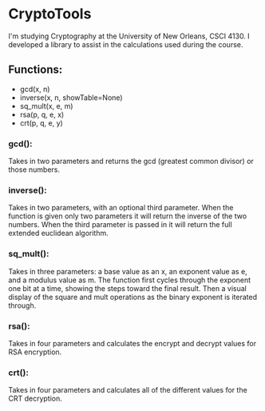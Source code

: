 # CryptoTools
I'm studying Cryptography at the University of New Orleans, CSCI 4130. I developed a library to assist in the calculations used during the course. 

## Functions:
- gcd(x, n)
- inverse(x, n, showTable=None)
- sq_mult(x, e, m)
- rsa(p, q, e, x)
- crt(p, q, e, y)

### gcd():
Takes in two parameters and returns the gcd (greatest common divisor) or those numbers.

### inverse():
Takes in two parameters, with an optional third parameter. When the function is given only two parameters it will return the inverse of the two numbers. When the third parameter is passed in it will return the full extended euclidean algorithm.

### sq_mult():
Takes in three parameters: a base value as an x, an exponent value as e, and a modulus value as m. The function first cycles through the exponent one bit at a time, showing the steps toward the final result. Then a visual display of the square and mult operations as the binary exponent is iterated through.

### rsa():
Takes in four parameters and calculates the encrypt and decrypt values for RSA encryption.

### crt():
Takes in four parameters and calculates all of the different values for the CRT decryption.